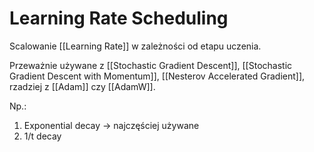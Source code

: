 # Learning Rate Scheduling

Scalowanie [[Learning Rate]] w zależności od etapu uczenia.

Przeważnie używane z [[Stochastic Gradient Descent]], [[Stochastic Gradient Descent with Momentum]], [[Nesterov Accelerated Gradient]], rzadziej z [[Adam]] czy [[AdamW]].

Np.:

1. Exponential decay -> najczęściej używane
2. 1/t decay